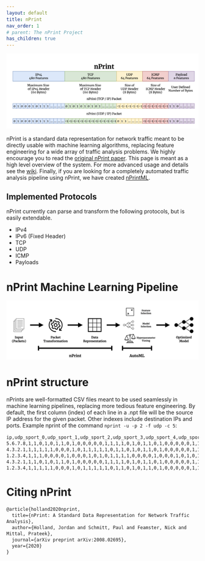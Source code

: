 ```yaml
---
layout: default
title: nPrint
nav_order: 1
# parent: The nPrint Project
has_children: true
---
```


![nPrint](nprint.png)

nPrint is a standard data representation for network traffic meant to be directly usable with machine learning algorithms, replacing feature engineering for a wide array of traffic analysis problems. We highly encourage you to read the [original nPrint paper](https://arxiv.org/abs/2008.02695). This page is meant as a high level overview of the system. For more advanced usage and details see the [wiki](https://github.com/nprint/nprint/wiki). Finally, if you are looking for a completely automated traffic analysis pipeline using nPrint, we have created [nPrintML](https://github.com/nprint/nprintML). 


## Implemented Protocols

nPrint currently can parse and transform the following protocols, but is easily extendable.

* IPv4
* IPv6 (Fixed Header)
* TCP
* UDP
* ICMP
* Payloads 

# nPrint Machine Learning Pipeline

![pipeline](system.png)

# nPrint structure

nPrints are well-formatted CSV files meant to be used seamlessly in machine learning pipelines, replacing more tedious feature engineering. By default, the first column (index) of each line in a .npt file will be the source IP address for the given packet. Other indexes include destination IPs and ports. Example nprint of the command `nprint -u -p 2 -f udp -c 5`:

```
ip,udp_sport_0,udp_sport_1,udp_sport_2,udp_sport_3,udp_sport_4,udp_sport_5,udp_sport_6,udp_sport_7,udp_sport_8,udp_sport_9,udp_sport_10,udp_sport_11,udp_sport_12,udp_sport_13,udp_sport_14,udp_sport_15,udp_dport_0,udp_dport_1,udp_dport_2,udp_dport_3,udp_dport_4,udp_dport_5,udp_dport_6,udp_dport_7,udp_dport_8,udp_dport_9,udp_dport_10,udp_dport_11,udp_dport_12,udp_dport_13,udp_dport_14,udp_dport_15,udp_len_0,udp_len_1,udp_len_2,udp_len_3,udp_len_4,udp_len_5,udp_len_6,udp_len_7,udp_len_8,udp_len_9,udp_len_10,udp_len_11,udp_len_12,udp_len_13,udp_len_14,udp_len_15,udp_cksum_0,udp_cksum_1,udp_cksum_2,udp_cksum_3,udp_cksum_4,udp_cksum_5,udp_cksum_6,udp_cksum_7,udp_cksum_8,udp_cksum_9,udp_cksum_10,udp_cksum_11,udp_cksum_12,udp_cksum_13,udp_cksum_14,udp_cksum_15,payload_0,payload_1,payload_2,payload_3,payload_4,payload_5,payload_6,payload_7,payload_8,payload_9,payload_10,payload_11,payload_12,payload_13,payload_14,payload_15
5.6.7.8,1,1,0,1,0,1,1,0,1,0,0,0,0,0,1,1,1,1,0,1,0,1,1,0,1,0,0,0,0,0,1,1,0,0,0,0,0,0,0,1,0,0,0,0,1,1,1,1,1,0,0,0,1,1,1,0,0,0,0,0,1,0,0,1,0,0,0,0,0,0,0,0,0,1,0,0,0,1,0,0
4.3.2.1,1,1,1,1,1,0,0,0,1,0,1,1,1,1,1,0,1,1,0,1,0,1,1,0,1,0,0,0,0,0,1,1,0,0,0,0,0,0,0,1,0,0,0,0,1,1,1,1,0,0,1,0,1,0,1,1,1,0,1,0,0,0,0,1,0,0,0,0,0,0,0,0,0,1,0,0,1,0,0,0
1.2.3.4,1,1,1,0,0,0,0,1,0,0,0,1,0,1,0,1,1,1,1,0,0,0,0,1,0,0,0,1,0,1,0,1,0,0,0,0,0,0,0,0,0,0,1,1,0,1,0,0,1,0,0,1,1,0,0,1,0,1,0,1,0,1,0,0,0,1,0,1,0,0,1,1,0,1,1,1,0,0,0,0
4.3.2.1,1,1,0,1,0,1,1,0,1,0,0,0,0,0,1,1,1,1,0,1,0,1,1,0,1,0,0,0,0,0,1,1,0,0,0,0,0,0,0,1,0,0,0,0,1,1,1,1,0,0,0,1,0,1,0,0,0,1,1,0,1,0,0,0,0,0,0,0,0,0,0,0,0,1,0,0,0,1,0,0
1.2.3.4,1,1,1,1,1,0,0,0,1,0,1,1,1,1,1,0,1,1,0,1,0,1,1,0,1,0,0,0,0,0,1,1,0,0,0,0,0,0,0,1,0,0,0,0,1,1,1,1,0,1,1,1,0,1,0,1,0,0,1,1,0,1,1,1,0,0,0,0,0,0,0,0,0,1,0,0,1,0,0,0
```

 

# Citing nPrint
```
@article{holland2020nprint,
  title={nPrint: A Standard Data Representation for Network Traffic Analysis},
  author={Holland, Jordan and Schmitt, Paul and Feamster, Nick and Mittal, Prateek},
  journal={arXiv preprint arXiv:2008.02695},
  year={2020}
}
```


